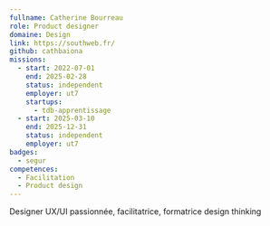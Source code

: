 ```yaml
---
fullname: Catherine Bourreau
role: Product designer
domaine: Design
link: https://southweb.fr/
github: cathbaiona
missions:
  - start: 2022-07-01
    end: 2025-02-28
    status: independent
    employer: ut7
    startups:
      - tdb-apprentissage
  - start: 2025-03-10
    end: 2025-12-31
    status: independent
    employer: ut7
badges:
  - segur
competences:
  - Facilitation
  - Product design
---
```

Designer UX/UI passionnée, facilitatrice, formatrice design thinking